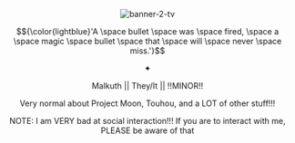 <p align="center"><img src="https://i.ibb.co/BHCpvC0x/banner-2-tv.png" alt="banner-2-tv"></p>

<p align="center">$${\color{lightblue}'A \space bullet \space was \space fired, \space a \space magic \space bullet \space that \space will \space never \space miss.'}$$</p>

<p align="center">✦</p>
<p align="center">Malkuth || They/It || !!MINOR!!</p>
<p align="center">Very normal about Project Moon, Touhou, and a LOT of other stuff!!!</p>
<p align="center">NOTE: I am VERY bad at social interaction!!! If you are to interact with me, PLEASE be aware of that</p>
